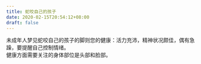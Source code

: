 ```yaml
---
title: 蛇咬自己的孩子
date: 2020-02-15T20:54:12+08:00
draft: false
---
```


未成年人梦见蛇咬自己的孩子的脚则您的健康：活力充沛，精神状况颇佳，偶有急躁，要提醒自己控制情绪。<br>
健康方面需要关注的身体部位是头部和脸部。<br>
